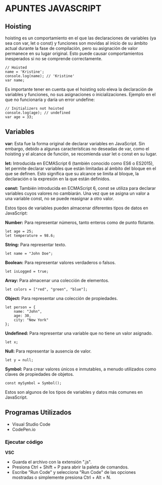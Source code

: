 # APUNTES JAVASCRIPT

## Hoisting

hoisting es un comportamiento en el que las declaraciones de variables (ya sea con var, let o const) y funciones son movidas al inicio de su ámbito actual durante la fase de compilación, pero su asignación de valor permanece en su lugar original. Esto puede causar comportamientos inesperados si no se comprende correctamente.

```
// Hoisted
name = 'Kristine';
console.log(name); // 'Kristine'
var name;
```` 

Es importante tener en cuenta que el hoisting solo eleva la declaración de variables y funciones, no sus asignaciones o inicializaciones. Ejemplo en el que no funcionaría y daría un error undefine:

```
// Initializers not hoisted
console.log(age); // undefined
var age = 33;
```

## Variables

__var:__ Esta fue la forma original de declarar variables en JavaScript. Sin embargo, debido a algunas características no deseadas de var, como el hoisting y el alcance de función, se recomienda usar let o const en su lugar.

__let:__ Introducida en ECMAScript 6 (también conocido como ES6 o ES2015), let permite declarar variables que están limitadas al ámbito del bloque en el que se definen. Esto significa que su alcance se limita al bloque, la declaración o la expresión en la que están definidos.

__const:__ También introducida en ECMAScript 6, const se utiliza para declarar variables cuyos valores no cambiarán. Una vez que se asigna un valor a una variable const, no se puede reasignar a otro valor.

Estos tipos de variables pueden almacenar diferentes tipos de datos en JavaScript:

__Number:__ Para representar números, tanto enteros como de punto flotante.

```
let age = 25;
let temperature = 98.6;
```

__String:__ Para representar texto.

```
let name = "John Doe";
```
__Boolean:__ Para representar valores verdaderos o falsos.

```
let isLogged = true;
```

__Array:__ Para almacenar una colección de elementos.

```
let colors = ["red", "green", "blue"];
```

__Object:__ Para representar una colección de propiedades.

```
let person = {
    name: "John",
    age: 30,
    city: "New York"
};
```

__Undefined:__ Para representar una variable que no tiene un valor asignado.

```
let x;
```

__Null:__ Para representar la ausencia de valor.

```
let y = null;
```

__Symbol:__ Para crear valores únicos e inmutables, a menudo utilizados como claves de propiedades de objetos.

```
const mySymbol = Symbol();
```
Estos son algunos de los tipos de variables y datos más comunes en JavaScript.

## Programas Utilizados

- Visual Studio Code
- CodePen.io

### Ejecutar código 

__VSC__

* Guarda el archivo con la extensión ".js".
* Presiona Ctrl + Shift + P para abrir la paleta de comandos.
* Escribe "Run Code" y selecciona "Run Code" de las opciones mostradas o simplemente presiona Ctrl + Alt + N.